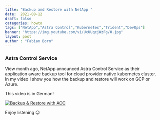 ```yaml
---
title: "Backup and Restore with NetApp "
date:  2021-08-12
draft: false
categories: howto
tags: ["NetApp","Astra Control","Kubernetes","Trident","DevOps"]
banner: "https://img.youtube.com/vi/UcUUqcjWzFg/0.jpg"
layout: post
author : "Fabian Born"
---
```

### Astra Control Service
View month ago, NetApp announced Astra Control Service as their application aware backup tool for cloud provider native kubernetes cluster. In my video I show you how the backup and restore will work on GCP or Azure.

This video is in German!

[![Backup & Restore with ACC](https://img.youtube.com/vi/UcUUqcjWzFg/0.jpg)](https://www.youtube.com/watch?v=UcUUqcjWzFg) 

Enjoy listening 😉

 
